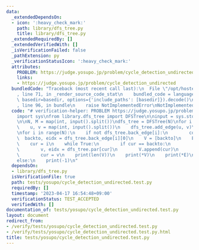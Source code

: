 ```yaml
---
data:
  _extendedDependsOn:
  - icon: ':heavy_check_mark:'
    path: library/dfs_tree.py
    title: library/dfs_tree.py
  _extendedRequiredBy: []
  _extendedVerifiedWith: []
  _isVerificationFailed: false
  _pathExtension: py
  _verificationStatusIcon: ':heavy_check_mark:'
  attributes:
    PROBLEM: https://judge.yosupo.jp/problem/cycle_detection_undirected
    links:
    - https://judge.yosupo.jp/problem/cycle_detection_undirected
  bundledCode: "Traceback (most recent call last):\n  File \"/opt/hostedtoolcache/PyPy/3.7.13/x64/site-packages/onlinejudge_verify/documentation/build.py\"\
    , line 71, in _render_source_code_stat\n    bundled_code = language.bundle(stat.path,\
    \ basedir=basedir, options={'include_paths': [basedir]}).decode()\n  File \"/opt/hostedtoolcache/PyPy/3.7.13/x64/site-packages/onlinejudge_verify/languages/python.py\"\
    , line 96, in bundle\n    raise NotImplementedError\nNotImplementedError\n"
  code: "# verification-helper: PROBLEM https://judge.yosupo.jp/problem/cycle_detection_undirected\n\
    import sys\nfrom library.dfs_tree import DFSTree\n\ninput = sys.stdin.readline\n\
    \n\nN, M = map(int, input().split())\ndfs_tree = DFSTree(N)\nfor i in range(M):\n\
    \    u, v = map(int, input().split())\n    dfs_tree.add_edge(u, v)\ndfs_tree.build()\n\
    \nfor i in range(N):\n    if not dfs_tree.back_edge[i]:\n        continue\n  \
    \  backto, eidx = dfs_tree.back_edge[i][0]\n    V = [backto]\n    E = [eidx]\n\
    \    cur = i\n    while True:\n        if cur == backto:\n            break\n\
    \        v, eidx = dfs_tree.par[cur]\n        V.append(cur)\n        E.append(eidx)\n\
    \        cur = v\n    print(len(V))\n    print(*V)\n    print(*E)\n    break\n\
    else:\n    print(-1)\n"
  dependsOn:
  - library/dfs_tree.py
  isVerificationFile: true
  path: tests/yosupo/cycle_detection_undirected.test.py
  requiredBy: []
  timestamp: '2023-04-17 16:54:48+09:00'
  verificationStatus: TEST_ACCEPTED
  verifiedWith: []
documentation_of: tests/yosupo/cycle_detection_undirected.test.py
layout: document
redirect_from:
- /verify/tests/yosupo/cycle_detection_undirected.test.py
- /verify/tests/yosupo/cycle_detection_undirected.test.py.html
title: tests/yosupo/cycle_detection_undirected.test.py
---
```

